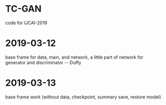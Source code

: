 # TC-GAN
code for IJCAI-2019

# 2019-03-12
base frame for data, main, and network, a little part of network for generator and discriminator           -- Duffy

# 2019-03-13
base frame work (without data, checkpoint, summary save, restore model)